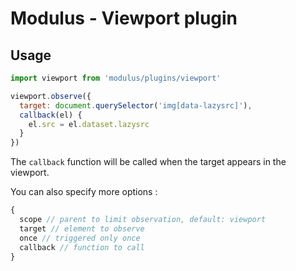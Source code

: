 # Modulus - Viewport plugin

## Usage

```js
import viewport from 'modulus/plugins/viewport'

viewport.observe({
  target: document.querySelector('img[data-lazysrc]'),
  callback(el) {
    el.src = el.dataset.lazysrc
  }
})
```

The `callback` function will be called when the target appears in the viewport.

You can also specify more options :
```js
{
  scope // parent to limit observation, default: viewport
  target // element to observe
  once // triggered only once
  callback // function to call
}
```